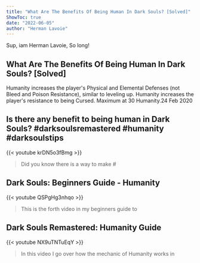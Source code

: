```yaml
---
title: "What Are The Benefits Of Being Human In Dark Souls? [Solved]"
ShowToc: true 
date: "2022-06-05"
author: "Herman Lavoie" 
---
```


Sup, iam Herman Lavoie, So long!
## What Are The Benefits Of Being Human In Dark Souls? [Solved]
Humanity increases the player's Physical and Elemental Defenses (not Bleed and Poison Resistance), similar to leveling up. Humanity increases the player's resistance to being Cursed. Maximum at 30 Humanity.24 Feb 2020

## Is there any benefit to being human in Dark Souls? #darksoulsremastered #humanity  #darksoulstips
{{< youtube krDN5o3fBmg >}}
>Did you know there is a way to make #

## Dark Souls: Beginners Guide - Humanity
{{< youtube QSPgHg3nhqo >}}
>This is the forth video in my beginners guide to 

## Dark Souls Remastered: Humanity Guide
{{< youtube NX9uTNTuEqY >}}
>In this video I go over how the mechanic of Humanity works in 

